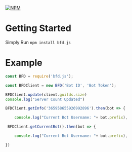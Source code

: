 [![NPM](https://nodei.co/npm/bfd.js.png)](https://nodei.co/npm/<package>/)
# Getting Started
Simply Run `npm install bfd.js`

# Example
```javascript
const BFD = require('bfd.js');

const BFDClient = new BFD('Bot ID', 'Bot Token');

BFDClient.update(client.guilds.size)
console.log("Server Count Updated")

BFDClient.getInfo('365958655926992896').then(bot => {

    console.log("Current Bot Username: "+ bot.prefix),

 BFDClient.getCurrentBot().then(bot => {

    console.log("Current Bot Username: "+ bot.prefix),

}) 
```
